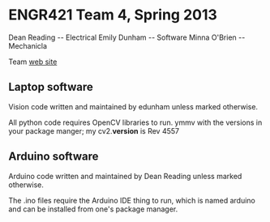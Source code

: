 ENGR421 Team 4, Spring 2013
===========================

Dean Reading -- Electrical
Emily Dunham -- Software
Minna O'Brien -- Mechanicla

Team [web site][site]

[site]:https://sites.google.com/site/engr421team4/

Laptop software
---------------

Vision code written and maintained by edunham unless marked otherwise.

All python code requires OpenCV libraries to run. 
ymmv with the versions in your package manger; my cv2.__version__ is Rev 4557

Arduino software
----------------

Arduino code written and maintained by Dean Reading unless marked otherwise. 

The .ino files require the Arduino IDE thing to run, which is named arduino 
and can be installed from one's package manager.
